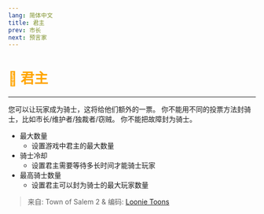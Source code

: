 ```yaml
---
lang: 简体中文
title: 君主
prev: 市长
next: 预言家
---
```


# <font color="#ffa500">👑 <b>君主</b></font> <Badge text="Power" type="tip" vertical="middle"/>

***

您可以让玩家成为骑士，这将给他们额外的一票。 你不能用不同的投票方法封骑士，比如市长/维护者/独裁者/窃贼。 你不能把故障封为骑士。

- 最大数量
  - 设置游戏中君主的最大数量
- 骑士冷却
  - 设置君主需要等待多长时间才能骑士玩家
- 最高骑士数量
  - 设置君主可以封为骑士的最大玩家数量

> 来自: Town of Salem 2 & 编码: [Loonie Toons](https://github.com/Loonie-Toons)
